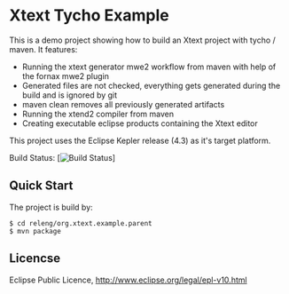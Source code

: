 # Xtext Tycho Example

This is a demo project showing how to build an Xtext project with tycho / maven. It features:

* Running the xtext generator mwe2 workflow from maven with help of the fornax mwe2 plugin
* Generated files are not checked, everything gets generated during the build and is ignored by git
* maven clean removes all previously generated artifacts
* Running the xtend2 compiler from maven
* Creating executable eclipse products containing the Xtext editor
    
This project uses the Eclipse Kepler release (4.3) as it's target platform.

Build Status: [![Build Status](https://travis-ci.org/ckulla/xtext-tycho-example.png)]

## Quick Start

The project is build by:

    $ cd releng/org.xtext.example.parent
    $ mvn package

## Licencse

Eclipse Public Licence, http://www.eclipse.org/legal/epl-v10.html
